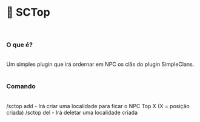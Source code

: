 # 🔰 SCTop
<br>
<h3>O que é?</h3>
<br>
Um simples plugin que irá ordernar em NPC os
clãs do plugin SimpleClans.
<br><br>
<h3>Comando</h3>
<br>
/sctop add <posição (número)> - Irá criar uma localidade para ficar o NPC Top X (X = posição criada)
/sctop del <posição (número)> - Irá deletar uma localidade criada
